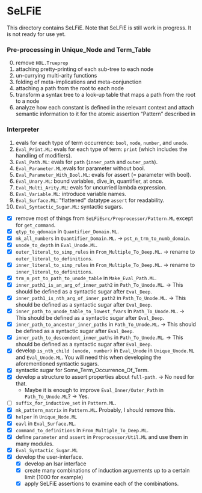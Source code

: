 # SeLFiE

This directory contains SeLFiE.
Note that SeLFiE is still work in progress.
It is not ready for use yet.

### Pre-processing in Unique_Node and Term_Table
0. remove `HOL.Trueprop`
1. attaching pretty-printing of each sub-tree to each node
2. un-currying multi-arity functions
3. folding of meta-implications and meta-conjunction
4. attaching a path from the root to each node
5. transform a syntax tree to a look-up table that maps a path from the root to a node
6. analyze how each constant is defined in the relevant context and attach semantic information to it for the atomic assertion “Pattern” described in 

### Interpreter
1. evals for each type of term occurrence: `bool`, `node`, `number`, and `unode`.
2. `Eval_Print.ML`: evals for each type of term: `print` (which includes the handling of modifiers).
3. `Eval_Path.ML`: evals for `path` (`inner_path` and `outer_path`).
4. `Eval_Parameter.ML`:evals for parameter without bool.
5. `Eval_Parameter_With_Bool.ML`: evals for assert (= parameter with bool).
6. `Eval_Unary.ML`: bound variables, dive_in, quantifier, at once.
7. `Eval_Multi_Arity.ML`: evals for uncurried lambda expression.
8. `Eval_Variable.ML`: introduce variable names.
9. `Eval_Surface.ML`: "flattened" datatype `assert` for readability.
10. `Eval_Syntactic_Sugar.ML`: syntactic sugars.

- [X]  remove most of things from `SeLFiEsrc/Preprocessor/Pattern.ML` except for `get_command`.
- [X] `qtyp_to_qdomain` in `Quantifier_Domain.ML`.
- [X] `mk_all_numbers` in `Quantifier_Domain.ML`. -> `pst_n_trm_to_numb_domain`.
- [X] `unode_to_depth` in `Eval_Unode.ML`.
- [X] `outer_literal_to_simp_rules` in `From_Multiple_To_Deep.ML`. -> rename to `outer_literal_to_definitions`.
- [X] `inner_literal_to_simp_rules` in `From_Multiple_To_Deep.ML`. -> rename to `inner_literal_to_definitions`.
- [X] `trm_n_pst_to_path_to_unode_table` in `Make_Eval_Path.ML`.
- [X] `inner_path1_is_an_arg_of_inner_path2` in `Path_To_Unode.ML`. -> This should be defined as a syntactic sugar after `Eval_Deep`.
- [X] `inner_path1_is_nth_arg_of_inner_path2` in `Path_To_Unode.ML`. -> This should be defined as a syntactic sugar after `Eval_Deep`.
- [X] `inner_path_to_unode_table_to_lowest_fvars` in `Path_To_Unode.ML`. -> This should be defined as a syntactic sugar after `Eval_Deep`.
- [X] `inner_path_to_ancestor_inner_paths` in `Path_To_Unode.ML`. -> This should be defined as a syntactic sugar after `Eval_Deep`.
- [X] `inner_path_to_descendent_inner_paths` in `Path_To_Unode.ML`. -> This should be defined as a syntactic sugar after `Eval_Deep`.
- [X] develop `is_nth_child (unode, number)` in `Eval_Unode` in `Unique_Unode.ML` and `Eval_Unode.ML`.
      You will  need this when developing the aforementioned syntactic sugars.
- [X] syntactic sugar for Some_Term_Occurrence_Of_Term.
- [X] develop a structure to assert properties about `full-path`. -> No need for that.
   - Maybe it is enough to improve `Eval_Inner/Outer_Path` in `Path_To_Unode.ML`? -> Yes.
- [ ] `suffix_for_inductive_set` in `Pattern.ML`.
- [X] `mk_pattern_matrix` in `Pattern.ML`. Probably, I should remove this.
- [X] `helper` in `Unique_Node.ML`
- [X] `eavl` in `Eval_Surface.ML`.
- [X] `command_to_definitions` in `From_Multiple_To_Deep.ML`.
- [X] define `parameter` and `assert` in `Preprocessor/Util.ML` and use them in many modules.
- [X] `Eval_Syntactic_Sugar.ML`
- [X] develop the user-interface.
  - [X] develop an Isar interface
  - [X] create many combinations of induction arguements up to a certain limit (1000 for example)
  - [X] apply SeLFiE assertions to examine each of the combinations.
